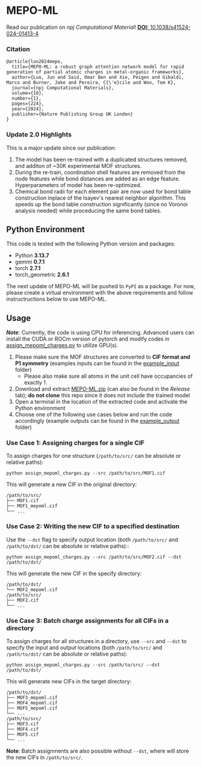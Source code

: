 # MEPO-ML

Read our publication on *npj Computational Material*! [**DOI:** 10.1038/s41524-024-01413-4](https://www.nature.com/articles/s41524-024-01413-4)

### Citation
```
@article{luo2024mepo,
  title={MEPO-ML: a robust graph attention network model for rapid generation of partial atomic charges in metal-organic frameworks},
  author={Luo, Jun and Said, Omar Ben and Xie, Peigen and Gibaldi, Marco and Burner, Jake and Pereira, C{\'e}cile and Woo, Tom K},
  journal={npj Computational Materials},
  volume={10},
  number={1},
  pages={224},
  year={2024},
  publisher={Nature Publishing Group UK London}
}
```

### Update 2.0 Highlights

This is a major update since our publication:

1. The model has been re-trained with a duplicated structures removed, and additon of ~30K experimental MOF structures.
2. During the re-train, coordination shell features are removed from the node features while bond distances are added as an edge feature. Hyperparameters of model has been re-optimized.
3. Chemical bond radii for each element pair are now used for bond table construction inplace of the Isayev's nearest neighbor algorithm. This speeds up the bond table construction significantly (since no Voronoi analysis needed) while proceducing the same bond tables.

## Python Environment

This code is tested with the following Python version and packages:
- Python **3.13.7**
- gemmi **0.7.1**
- torch **2.7.1**
- torch_geometric **2.6.1**

The next update of MEPO-ML will be pushed to `PyPI` as a package. For now, please create a virtual environment with the above requirements and follow instructructions below to use MEPO-ML.

## Usage

***Note***: Currently, the code is using CPU for inferencing. Advanced users can install the CUDA or ROCm version of pytorch and modify codes in [assign_mepoml_charges.py](assign_mepoml_charges.py) to utilize GPU(s).

1. Please make sure the MOF structures are converted to **CIF format and P1 symmetry** (examples inputs can be found in the [example_input](example_input) folder)
   - Please also make sure all atoms in the unit cell have occupancies of exactly 1.
2. Download and extract [MEPO-ML.zip](https://github.com/uowoolab/MEPO-ML/releases/latest/download/MEPO-ML.zip) (can also be found in the *Release* tab); **do not clone** this repo since it does not include the trained model
3. Open a terminal in the location of the extracted code and activate the Python environment
4. Choose one of the following use cases below and run the code accordingly (example outputs can be found in the [example_output](example_output) folder)


### Use Case 1: Assigning charges for a single CIF

To assign charges for one structure (`/path/to/src/` can be absolute or relative paths):

```
python assign_mepoml_charges.py --src /path/to/src/MOF1.cif
```

This will generate a new CIF in the original directory:

```
/path/to/src/
├── MOF1.cif
├── MOF1_mepoml.cif
└── ...
```

### Use Case 2: Writing the new CIF to a specified destination

Use the `--dst` flag to specify output location (both `/path/to/src/` and `/path/to/dst/` can be absolute or relative paths)::

```
python assign_mepoml_charges.py --src /path/to/src/MOF2.cif --dst /path/to/dst/
```

This will generate the new CIF in the specify directory:

```
/path/to/dst/
└── MOF2_mepoml.cif
/path/to/src/
├── MOF2.cif
└── ...
```

### Use Case 3: Batch charge assignments for all CIFs in a directory

To assign charges for all structures in a directory, use `--src` and `--dst` to specify the input and output locations (both `/path/to/src/` and `/path/to/dst/` can be absolute or relative paths):

```
python assign_mepoml_charges.py --src /path/to/src/ --dst /path/to/dst/
```

This will generate new CIFs in the target directory:

```
/path/to/dst/
├── MOF3_mepoml.cif
├── MOF4_mepoml.cif
├── MOF5_mepoml.cif
└── ...
/path/to/src/
├── MOF3.cif
├── MOF4.cif
├── MOF5.cif
└── ...
```

**Note**: Batch assignments are also possible without `--dst`, where will store the new CIFs in `/path/to/src/`.
